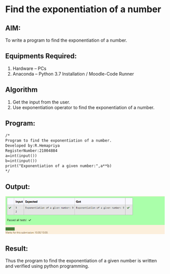 # Find the exponentiation of a number

## AIM:
To write a program to find the exponentiation of a number.

## Equipments Required:
1. Hardware – PCs
2. Anaconda – Python 3.7 Installation / Moodle-Code Runner

## Algorithm
1. Get the input from the user.
2. Use exponentiation operator to find the exponentiation of a number.

## Program:
```
/*
Program to find the exponentiation of a number.
Developed by:R.Hemapriya 
RegisterNumber:21004884
a=int(input())
b=int(input())
print("Exponentiation of a given number:",a**b) 
*/
```

## Output:
![exponentiation of a number](https://github.com/Hemapriya-2004/EXPONENTIATION/blob/e3045845090fcf293edea8952c9975e8db76014e/ss2.PNG)


## Result:
Thus the program to find the exponentiation of a given number is written and verified using python programming.
